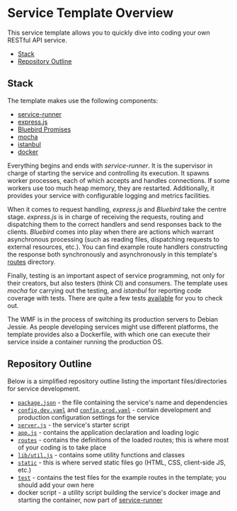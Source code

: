 # Service Template Overview

This service template allows you to quickly dive into coding your own RESTful API
service.

- [Stack](#stack)
- [Repository Outline](#repository-outline)

## Stack

The template makes use the following components:

- [service-runner](https://github.com/wikimedia/service-runner)
- [express.js](http://expressjs.com/)
- [Bluebird Promises](https://github.com/petkaantonov/bluebird)
- [mocha](http://mochajs.org/)
- [istanbul](https://github.com/gotwarlost/istanbul)
- [docker](https://www.docker.com/)

Everything begins and ends with *service-runner*. It is the supervisor in charge
of starting the service and controlling its execution. It spawns worker
processes, each of which accepts and handles connections. If some workers use
too much heap memory, they are restarted. Additionally, it provides your service
with configurable logging and metrics facilities.

When it comes to request handling, *express.js* and *Bluebird* take the centre
stage. *express.js* is in charge of receiving the requests,  routing and
dispatching them to the correct handlers and send responses back to the clients.
*Bluebird* comes into play when there are actions which warrant asynchronous
processing (such as reading files, dispatching requests to external resources,
etc.). You can find example route handlers constructing the response both
synchronously and asynchronously in this template's [routes](../routes/)
directory.

Finally, testing is an important aspect of service programming, not only for
their creators, but also testers (think CI) and consumers. The template uses
*mocha* for carrying out the testing, and *istanbul* for reporting code coverage
with tests. There are quite a few tests [available](../test/) for you to check
out.

The WMF is in the process of switching its production servers to Debian Jessie.
As people developing services might use different platforms, the template
provides also a Dockerfile, with which one can execute their service inside a
container running the production OS.

## Repository Outline

Below is a simplified repository outline listing the important files/directories
for service development.

- [`package.json`](../package.json) - the file containing the service's name and
  dependencies
- [`config.dev.yaml`](../config.dev.yaml) and
  [`config.prod.yaml`](../config.prod.yaml) - contain development and production
  configuration settings for the service
- [`server.js`](../server.js) - the service's starter script
- [`app.js`](../app.js) - contains the application declaration and loading logic
- [`routes`](../routes/) - contains the definitions of the loaded routes; this
  is where most of your coding is to take place
- [`lib/util.js`](../lib/util.js) - contains some utility functions and classes
- [`static`](../static/) - this is where served static files go (HTML, CSS,
  client-side JS, etc.)
- [`test`](../test/) - contains the test files for the example routes in the
  template; you should add your own here
- docker script - a utility script building the service's docker image and
  starting the container, now part of [service-runner](wikimedia/service-runner)

